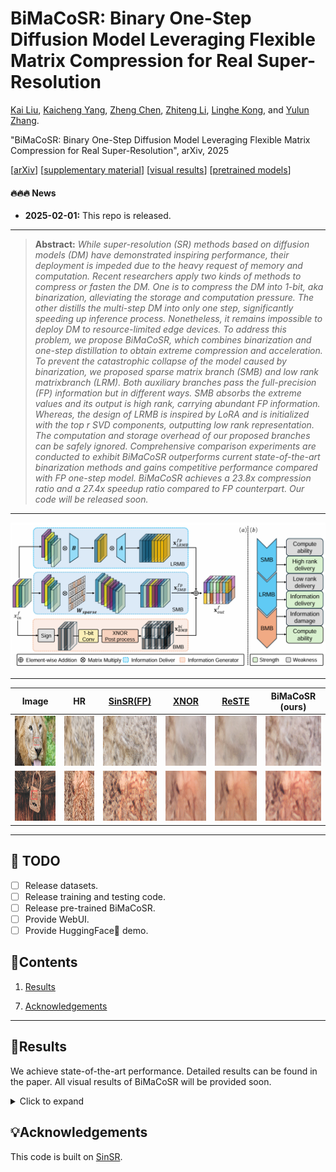 # BiMaCoSR: Binary One-Step Diffusion Model Leveraging Flexible Matrix Compression for Real Super-Resolution

[Kai Liu](https://kai-liu001.github.io/), [Kaicheng Yang](https://racoonykc.github.io/), [Zheng Chen](https://zhengchen1999.github.io/), [Zhiteng Li](https://zhitengli.github.io/), [Linghe Kong](https://www.cs.sjtu.edu.cn/~linghe.kong/), and [Yulun Zhang](http://yulunzhang.com/).

"BiMaCoSR: Binary One-Step Diffusion Model Leveraging Flexible Matrix Compression for Real Super-Resolution", arXiv, 2025

[[arXiv]()] [[supplementary material]()] [[visual results]()] [[pretrained models]()]

#### 🔥🔥🔥 News

- **2025-02-01:** This repo is released.

---

> **Abstract:** *While super-resolution (SR) methods based on diffusion models (DM) have demonstrated inspiring performance, their deployment is impeded due to the heavy request of memory and computation. Recent researchers apply two kinds of methods to compress or fasten the DM. One is to compress the DM into 1-bit, aka binarization, alleviating the storage and computation pressure. The other distills the multi-step DM into only one step, significantly speeding up inference process. Nonetheless, it remains impossible to deploy DM to resource-limited edge devices. To address this problem, we propose BiMaCoSR, which combines binarization and one-step distillation to obtain extreme compression and acceleration. To prevent the catastrophic collapse of the model caused by binarization, we proposed sparse matrix branch (SMB) and low rank matrixbranch (LRM). Both auxiliary branches pass the full-precision (FP) information but in different ways. SMB absorbs the extreme values and its output is high rank, carrying abundant FP information. Whereas, the design of LRMB is inspired by LoRA and is initialized with the top r SVD components, outputting low rank representation. The computation and storage overhead of our proposed branches can be safely ignored. Comprehensive comparison experiments are conducted to exhibit BiMaCoSR outperforms current state-of-the-art binarization methods and gains competitive performance compared with FP one-step model. BiMaCoSR achieves a 23.8x compression ratio and a 27.4x speedup ratio compared to FP counterpart. Our code will be released soon.* 

---

![](figs/overview.png)

---

| Image | HR | [SinSR(FP)](https://github.com/wyf0912/SinSR) | [XNOR](https://arxiv.org/abs/1603.05279) |  [ReSTE](https://github.com/DravenALG/ReSTE)  | BiMaCoSR (ours) |
| :--: | :--: | :--: | :--: | :--: | :--: |
| <img src="figs/visual/0809_HR_with_box.png" height=80> | <img src="figs/visual/0809_HR.png" height=80> | <img src="figs/visual/0809_sinsr.png" height=80> | <img src="figs/visual/0809_XNOR.png" height=80> | <img src="figs/visual/0809_ReSTE.png" height=80> | <img src="figs/visual/0809_ours.png" height=80> |
| <img src="figs/visual/0885_HR_with_box.png" height=80> | <img src="figs/visual/0885_HR.png" height=80> | <img src="figs/visual/0885_sinsr.png" height=80> | <img src="figs/visual/0885_XNOR.png" height=80> | <img src="figs/visual/0885_ReSTE.png" height=80> | <img src="figs/visual/0885_ours.png" height=80> |

---

## 🔖 TODO

- [ ] Release datasets.
- [ ] Release training and testing code.
- [ ] Release pre-trained BiMaCoSR.
- [ ] Provide WebUI.
- [ ] Provide HuggingFace🤗 demo.

## 🔗Contents

<!-- 1. [Datasets](#Datasets)
2. [Models](#Models)
3. [Training](#Training)
4. [Testing](#Testing) -->
1. [Results](#Results)
<!-- 6. [Citation](#Citation) -->
7. [Acknowledgements](#Acknowledgements)

---

<!-- ## 📦Datasets

The datasets will be provided soon.

## Models

The pre-trained model will be provided soon.

## Training

The training code will be provided soon.

## Testing

The testing code will be provided soon. -->

## 🔎Results

We achieve state-of-the-art performance. Detailed results can be found in the paper. All visual results of BiMaCoSR will be provided soon.

<details>
<summary>Click to expand</summary>

- results in Table 1 of the main paper

<p align="center">
  <img width="900" src="figs/results.png">
</p>


- visual comparison (x4) in the main paper

<p align="center">
  <img width="900" src="figs/visual1.png">
</p>


- visual comparison (x4) in the supplementary material

<p align="center">
  <img width="900" src="figs/visual2.png">
  <img width="900" src="figs/visual3.png">
</p>
</details>

## 💡Acknowledgements

This code is built on [SinSR](https://github.com/wyf0912/SinSR).